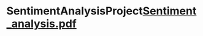 # SentimentAnalysisProject[Sentiment_analysis.pdf](https://github.com/nojibe/SentimentAnalysisProject/files/8548267/Sentiment_analysis.pdf)
